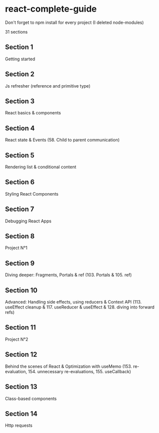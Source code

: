 # react-complete-guide

Don't forget to npm install for every project (I deleted node-modules)

31 sections

## Section 1

Getting started

## Section 2

Js refresher (reference and primitive type)

## Section 3

React basics & components

## Section 4

React state & Events (58. Child to parent communication)

## Section 5

Rendering list & conditional content

## Section 6

Styling React Components

## Section 7

Debugging React Apps

## Section 8

Project N°1

## Section 9

Diving deeper: Fragments, Portals & ref (103. Portals & 105. ref)

## Section 10

Advanced: Handling side effects, using reducers & Context API (113. useEffect cleanup & 117. useReducer & useEffect & 128. diving into forward refs)

## Section 11

Project N°2

## Section 12

Behind the scenes of React & Optimization with useMemo (153. re-evaluation, 154. unnecessary re-evaluations, 155. useCallback)

## Section 13

Class-based components

## Section 14

Http requests
